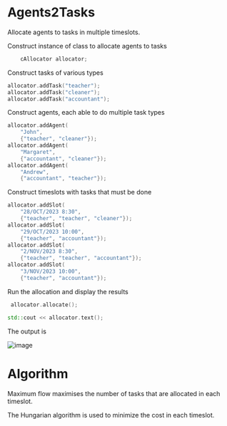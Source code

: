 # Agents2Tasks

Allocate agents to tasks in multiple timeslots.

Construct instance of class to allocate agents to tasks

```C++
    cAllocator allocator;
```

Construct tasks of various types

```C++
allocator.addTask("teacher");
allocator.addTask("cleaner");
allocator.addTask("accountant");
```

Construct agents, each able to do multiple task types

```C++
allocator.addAgent(
    "John",
    {"teacher", "cleaner"});
allocator.addAgent(
    "Margaret",
    {"accountant", "cleaner"});
allocator.addAgent(
    "Andrew",
    {"accountant", "teacher"});
```

Construct timeslots with tasks that must be done

```C++
allocator.addSlot(
    "28/OCT/2023 8:30",
    {"teacher", "teacher", "cleaner"});
allocator.addSlot(
    "29/OCT/2023 10:00",
    {"teacher", "accountant"});
allocator.addSlot(
    "2/NOV/2023 8:30",
    {"teacher", "teacher", "accountant"});
allocator.addSlot(
    "3/NOV/2023 10:00",
    {"teacher", "accountant"});
```

Run the allocation and display the results

```C++
 allocator.allocate();

std::cout << allocator.text();
```

The output is

![image](https://github.com/JamesBremner/Agents2Tasks/assets/2046227/eeab6e0b-df88-4e74-ad24-91e0b8f7f7c1)


# Algorithm

Maximum flow maximises the number of tasks that are allocated in each timeslot.

The Hungarian algorithm is used to minimize the cost in each timeslot.





